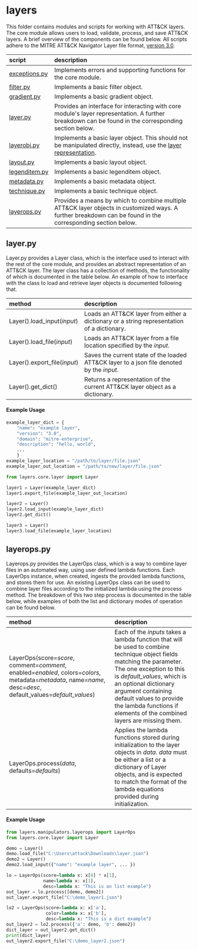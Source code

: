 # layers

This folder contains modules and scripts for working with ATT&CK layers. The core module allows users to load, validate, process, and save ATT&CK layers. A brief overview of the components can be found below. All scripts adhere to the MITRE ATT&CK Navigator Layer file format, [version 3.0](https://github.com/mitre-attack/attack-navigator/blob/develop/layers/LAYERFORMATv3.md).

| script | description |
|:-------|:------------|
| [exceptions.py](core/exceptions.py) | Implements errors and supporting functions for the core module. |
| [filter.py](core/filter.py) | Implements a basic filter object. |
| [gradient.py](core/gradient.py) | Implements a basic gradient object. |
| [layer.py](core/layer.py) | Provides an interface for interacting with core module's layer representation. A further breakdown can be found in the corresponding section below. |
| [layerobj.py](core/layerobj.py) | Implements a basic layer object. This should not be manipulated directly, instead, use the [layer representation](core/layer.py). |
| [layout.py](core/layout.py) | Implements a basic layout object. |
| [legenditem.py](core/legenditem.py) | Implements a basic legenditem object. |
| [metadata.py](core/metadata.py) | Implements a basic metadata object. |
| [technique.py](core/technique.py) | Implements a basic technique object. |
| [layerops.py](manipulators/layerops.py) | Provides a means by which to combine multiple ATT&CK layer objects in customized ways. A further breakdown can be found in the corresponding section below. |

## layer.py
Layer.py provides a Layer class, which is the interface used to interact with the rest of the core module, and provides an abstract representation of an ATT&CK layer. The layer class has a collection of methods, the functionality of which is documented in the table below. An example of how to interface with the class to load and retrieve layer objects is documented following that.

| method | description |
|:-------|:------------|
| Layer().load_input(_input_) | Loads an ATT&CK layer from either a dictionary or a string representation of a dictionary. |
| Layer().load_file(_input_) | Loads an ATT&CK layer from a file location specified by the _input_. |
| Layer().export_file(_input_) | Saves the current state of the loaded ATT&CK layer to a json file denoted by the _input_. |
| Layer().get_dict() | Returns a representation of the current ATT&CK layer object as a dictionary. | 

#### Example Usage

```python
example_layer_dict = {
    "name": "example layer",
    "version": "3.0",
    "domain": "mitre-enterprise",
    "description": "hello, world",
    ...
    }
example_layer_location = "/path/to/layer/file.json"
example_layer_out_location = "/path/to/new/layer/file.json"

from layers.core.layer import Layer

layer1 = Layer(example_layer_dict)
layer1.export_file(example_layer_out_location)

layer2 = Layer()
layer2.load_input(example_layer_dict)
layer2.get_dict()

layer3 = Layer()
layer3.load_file(example_layer_location)
```

## layerops.py
Layerops.py provides the LayerOps class, which is a way to combine layer files in an automated way, using user defined lambda functions. Each LayerOps instance, when created, ingests the provided lambda functions, and stores them for use. An existing LayerOps class can be used to combine layer files according to the initialized lambda using the process method. The breakdown of this two step process is documented in the table below, while examples of both the list and dictionary modes of operation can be found below.

| method | description |
|:-------|:------------|
| LayerOps(score=_score_, comment=_comment_, enabled=_enabled_, colors=_colors_, metadata=_metadata_, name=_name_, desc=_desc_, default_values=_default_values_) | Each of the _inputs_ takes a lambda function that will be used to combine technique object fields matching the parameter. The one exception to this is _default_values_, which is an optional dictionary argument containing default values to provide the lambda functions if elements of the combined layers are missing them. |
| LayerOps.process(_data_, defaults=_defaults_) | Applies the lambda functions stored during initialization to the layer objects in _data_. _data_ must be either a list or a dictionary of Layer objects, and is expected to match the format of the lambda equations provided during initialization. |

#### Example Usage
```python
from layers.manipulators.layerops import LayerOps
from layers.core.layer import Layer

demo = Layer()
demo.load_file("C:\Users\attack\Downloads\layer.json")
demo2 = Layer()
demo2.load_input({"name": "example layer", ... })

lo = LayerOps(score=lambda x: x[0] * x[1], 
              name=lambda x: x[1], 
              desc=lambda x: "This is an list example")
out_layer = lo.process([demo, demo2])
out_layer.export_file("C:\demo_layer1.json")

lo2 = LayerOps(score=lambda x: x['a'], 
               color=lambda x: x['b'], 
               desc=lambda x: "This is a dict example")
out_layer2 = lo2.process({'a': demo, 'b': demo2})
dict_layer = out_layer2.get_dict()
print(dict_layer)
out_layer2.export_file("C:\demo_layer2.json")
```